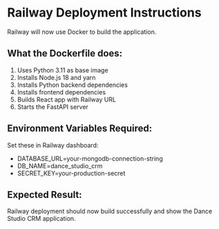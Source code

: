 # Railway Deployment Instructions

Railway will now use Docker to build the application.

## What the Dockerfile does:
1. Uses Python 3.11 as base image
2. Installs Node.js 18 and yarn
3. Installs Python backend dependencies
4. Installs frontend dependencies
5. Builds React app with Railway URL
6. Starts the FastAPI server

## Environment Variables Required:
Set these in Railway dashboard:
- DATABASE_URL=your-mongodb-connection-string
- DB_NAME=dance_studio_crm
- SECRET_KEY=your-production-secret

## Expected Result:
Railway deployment should now build successfully and show the Dance Studio CRM application.